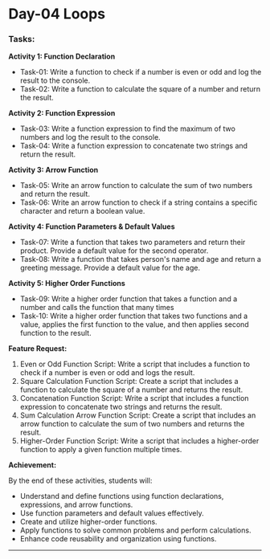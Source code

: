 # Day-04 Loops

### Tasks:

**Activity 1: Function Declaration**

- Task-01: Write a function to check if a number is even or odd and log the result to the console.
- Task-02: Write a function to calculate the square of a number and return the result.

**Activity 2: Function Expression**

- Task-03: Write a function expression to find the maximum of two numbers and log the result to the console.
- Task-04: Write a function expression to concatenate two strings and return the result.

**Activity 3: Arrow Function**

- Task-05: Write an arrow function to calculate the sum of two numbers and return the result.
- Task-06: Write an arrow function to check if a string contains a specific character and return a boolean value.

**Activity 4: Function Parameters & Default Values**

- Task-07: Write a function that takes two parameters and return their product. Provide a default value for the second operator.
- Task-08: Write a function that takes person's name and age and return a greeting message. Provide a default value for the age.

**Activity 5: Higher Order Functions**

- Task-09: Write a higher order function that takes a function and a number and calls the function that many times
- Task-10: Write a higher order function that takes two functions and a value, applies the first function to the value, and then applies second function to the result.

**Feature Request:**

1. Even or Odd Function Script: Write a script that includes a function to check if a number is even or odd and logs the result.
2. Square Calculation Function Script: Create a script that includes a function to calculate the square of a number and returns the result.
3. Concatenation Function Script: Write a script that includes a function expression to concatenate two strings and returns the result.
4. Sum Calculation Arrow Function Script: Create a script that includes an arrow function to calculate the sum of two numbers and returns the result.
5. Higher-Order Function Script: Write a script that includes a higher-order function to apply a given function multiple times.

**Achievement:**

By the end of these activities, students will:

- Understand and define functions using function declarations, expressions, and arrow functions.
- Use function parameters and default values effectively.
- Create and utilize higher-order functions.
- Apply functions to solve common problems and perform calculations.
- Enhance code reusability and organization using functions.

---
